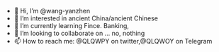 - 👋 Hi, I’m @wang-yanzhen
- 👀 I’m interested in ancient China/ancient Chinese
- 🌱 I’m currently learning Fince. Banking, 
- 💞️ I’m looking to collaborate on ... no, nothing
- 📫 How to reach me:  @QLQWPY on twitter,@QLQWOY on Telegram

<!---
wang-yanzhen/wang-yanzhen is a ✨ special ✨ repository because its `README.md` (this file) appears on your GitHub profile.
You can click the Preview link to take a look at your changes.
--->
